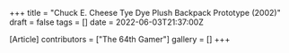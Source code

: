 +++
title = "Chuck E. Cheese Tye Dye Plush Backpack Prototype (2002)"
draft = false
tags = []
date = 2022-06-03T21:37:00Z

[Article]
contributors = ["The 64th Gamer"]
gallery = []
+++
